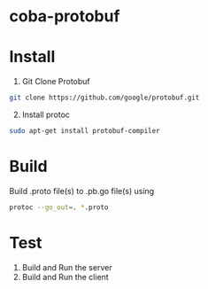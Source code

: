 # coba-protobuf

# Install
1. Git Clone Protobuf
```bash
git clone https://github.com/google/protobuf.git
```
2. Install protoc
```bash
sudo apt-get install protobuf-compiler
```

# Build 
Build .proto file(s) to .pb.go file(s) using 
```bash
protoc --go_out=. *.proto
```

# Test
1. Build and Run the server
2. Build and Run the client
